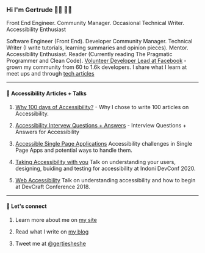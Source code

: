 ### Hi I'm Gertrude 👋🏾︎ 👩🏾︎

Front End Engineer.
Community Manager.
Occasional Technical Writer.
Accessibility Enthusiast

Software Engineer (Front End). Developer Community Manager. Technical Writer (I write tutorials, learning summaries and opinion pieces). Mentor. Accessibility Enthusiast. Reader (Currently reading The Pragmatic Programmer and Clean Code). [Volunteer Developer Lead at Facebook](https://www.facebook.com/groups/DevCEldoret) - grown my community from 60 to 1.6k developers. I share what I learn at meet ups and through [tech articles](https://www.nyenyeshi.dev/)

------

#### 🌱  Accessibility Articles + Talks

1. [Why 100 days of Accessibility?](https://www.nyenyeshi.dev/accessibility/day-1-why-100-days-of-a11y) - Why I chose to write 100 articles on Accessibility.

2. [Accessibility Intervew Questions + Answers](https://www.nyenyeshi.dev/accessibility/47-accessibility-interview-questions-answers-1) - Interview Questions + Answers for Accessibility

3. [Accessible Single Page Applications](https://www.nyenyeshi.dev/accessibility/day-18-accessible-single-page-applications) Accessibility challenges in Single Page Apps and potential ways to handle them.

4. [Taking Accessibility with you](https://indonidevelopers.org/conference/speaker/1a2bcaba-d61e-58f3-9bbb-4e6454b36f6c/) Talk on understanding your users, designing, buiding and testing for accessibility at Indoni DevConf 2020.

5. [Web Accessibility](https://ihub.co.ke/blogs/33090/three-good-reasons-to-attend-devcraft-2018) Talk on understanding accessibility and how to begin at DevCraft Conference 2018.


------
#### 💬 Let's connect

1. Learn more about me on [my site](https://www.gertrudenyenyeshi.com/)

2. Read what I write on [my blog](https://www.nyenyeshi.dev/)

3. Tweet me at [@gertiesheshe](https://twitter.com/gertiesheshe)
<!--
**gertie-sheshe/gertie-sheshe** is a ✨ _special_ ✨ repository because its `README.md` (this file) appears on your GitHub profile.

Here are some ideas to get you started:

- 🔭 I’m currently working on ...
- 🌱 I’m currently learning ...
- 👯 I’m looking to collaborate on ...
- 🤔 I’m looking for help with ...
- 💬 Ask me about ...
- 📫 How to reach me: ...
- 😄 Pronouns: ...
- ⚡ Fun fact: ...
-->
